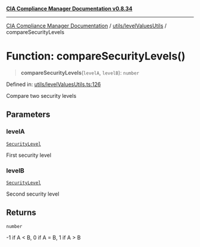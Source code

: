 [**CIA Compliance Manager Documentation v0.8.34**](../../../README.md)

***

[CIA Compliance Manager Documentation](../../../modules.md) / [utils/levelValuesUtils](../README.md) / compareSecurityLevels

# Function: compareSecurityLevels()

> **compareSecurityLevels**(`levelA`, `levelB`): `number`

Defined in: [utils/levelValuesUtils.ts:126](https://github.com/Hack23/cia-compliance-manager/blob/a33140701dae02a85d2f0d957645dda4d2c4da41/src/utils/levelValuesUtils.ts#L126)

Compare two security levels

## Parameters

### levelA

[`SecurityLevel`](../../../types/cia/type-aliases/SecurityLevel.md)

First security level

### levelB

[`SecurityLevel`](../../../types/cia/type-aliases/SecurityLevel.md)

Second security level

## Returns

`number`

-1 if A < B, 0 if A = B, 1 if A > B
